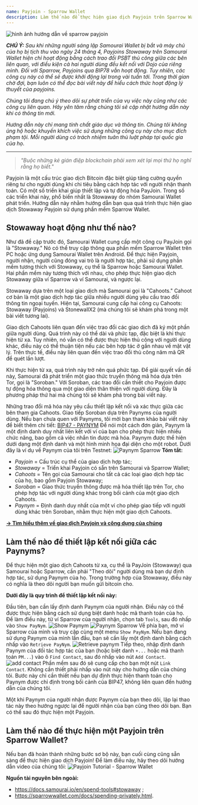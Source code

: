 ```yaml
---
name: Payjoin - Sparrow Wallet
description: Làm thế nào để thực hiện giao dịch Payjoin trên Sparrow Wallet?
---
```


![hình ảnh hướng dẫn về sparrow payjoin](assets/cover.webp)

_**CHÚ Ý:** Sau khi những người sáng lập Samourai Wallet bị bắt và máy chủ của họ bị tịch thu vào ngày 24 tháng 4, Payjoins Stowaway trên Samourai Wallet hiện chỉ hoạt động bằng cách trao đổi PSBT thủ công giữa các bên liên quan, với điều kiện cả hai người dùng đều kết nối với Dojo của riêng mình. Đối với Sparrow, Payjoins qua BIP78 vẫn hoạt động. Tuy nhiên, các công cụ này có thể sẽ được khởi động lại trong vài tuần tới. Trong thời gian chờ đợi, bạn luôn có thể đọc bài viết này để hiểu cách thức hoạt động lý thuyết của payjoins._

_Chúng tôi đang chú ý theo dõi sự phát triển của vụ việc này cũng như các công cụ liên quan. Hãy yên tâm rằng chúng tôi sẽ cập nhật hướng dẫn này khi có thông tin mới._

_Hướng dẫn này chỉ mang tính chất giáo dục và thông tin. Chúng tôi không ủng hộ hoặc khuyến khích việc sử dụng những công cụ này cho mục đích phạm tội. Mỗi người dùng có trách nhiệm tuân thủ luật pháp tại quốc gia của họ._

---

> *"Buộc những kẻ gián điệp blockchain phải xem xét lại mọi thứ họ nghĩ rằng họ biết."*

Payjoin là một cấu trúc giao dịch Bitcoin đặc biệt giúp tăng cường quyền riêng tư cho người dùng khi chi tiêu bằng cách hợp tác với người nhận thanh toán. Có một số triển khai giúp thiết lập và tự động hóa PayJoin. Trong số các triển khai này, phổ biến nhất là Stowaway do nhóm Samourai Wallet phát triển. Hướng dẫn này nhằm hướng dẫn bạn qua quá trình thực hiện giao dịch Stowaway Payjoin sử dụng phần mềm Sparrow Wallet.

## Stowaway hoạt động như thế nào?

Như đã đề cập trước đó, Samourai Wallet cung cấp một công cụ PayJoin gọi là "Stowaway." Nó có thể truy cập thông qua phần mềm Sparrow Wallet trên PC hoặc ứng dụng Samourai Wallet trên Android. Để thực hiện Payjoin, người nhận, người cũng đóng vai trò là người hợp tác, phải sử dụng phần mềm tương thích với Stowaway, cụ thể là Sparrow hoặc Samourai Wallet. Hai phần mềm này tương thích với nhau, cho phép thực hiện giao dịch Stowaway giữa ví Sparrow và ví Samourai, và ngược lại.

Stowaway dựa trên một loại giao dịch mà Samourai gọi là "Cahoots." Cahoot cơ bản là một giao dịch hợp tác giữa nhiều người dùng yêu cầu trao đổi thông tin ngoại tuyến. Hiện tại, Samourai cung cấp hai công cụ Cahoots: Stowaway (Payjoins) và StonewallX2 (mà chúng tôi sẽ khám phá trong một bài viết tương lai).

Giao dịch Cahoots liên quan đến việc trao đổi các giao dịch đã ký một phần giữa người dùng. Quá trình này có thể dài và phức tạp, đặc biệt là khi thực hiện từ xa. Tuy nhiên, nó vẫn có thể được thực hiện thủ công với người dùng khác, điều này có thể thuận tiện nếu các bên hợp tác ở gần nhau về mặt vật lý. Trên thực tế, điều này liên quan đến việc trao đổi thủ công năm mã QR để quét lần lượt.

Khi thực hiện từ xa, quá trình này trở nên quá phức tạp. Để giải quyết vấn đề này, Samourai đã phát triển một giao thức truyền thông mã hóa dựa trên Tor, gọi là "Soroban." Với Soroban, các trao đổi cần thiết cho Payjoin được tự động hóa thông qua một giao diện thân thiện với người dùng. Đây là phương pháp thứ hai mà chúng tôi sẽ khám phá trong bài viết này.

Những trao đổi mã hóa này yêu cầu thiết lập kết nối và xác thực giữa các bên tham gia Cahoots. Giao tiếp Soroban dựa trên Paynyms của người dùng. Nếu bạn chưa quen với Paynyms, tôi mời bạn tham khảo bài viết này để biết thêm chi tiết: [BIP47 - PAYNYM](https://planb.network/tutorials/privacy/on-chain/paynym-bip47-a492a70b-50eb-4f95-a766-bae2c5535093)
Để nói một cách đơn giản, Paynym là một định danh duy nhất liên kết với ví của bạn cho phép thực hiện nhiều chức năng, bao gồm cả việc nhắn tin được mã hóa. Paynym được thể hiện dưới dạng một định danh và một hình minh họa đại diện cho một robot. Dưới đây là ví dụ về Paynym của tôi trên Testnet: ![Paynym Sparrow](assets/en/1.webp)
**Tóm tắt:**
- *Payjoin* = Cấu trúc cụ thể của giao dịch hợp tác;
- *Stowaway* = Triển khai Payjoin có sẵn trên Samourai và Sparrow Wallet;
- *Cahoots* = Tên gọi của Samourai cho tất cả các loại giao dịch hợp tác của họ, bao gồm Payjoin Stowaway;
- *Soroban* = Giao thức truyền thông được mã hóa thiết lập trên Tor, cho phép hợp tác với người dùng khác trong bối cảnh của một giao dịch Cahoots.
- *Paynym* = Định danh duy nhất của một ví cho phép giao tiếp với người dùng khác trên Soroban, nhằm thực hiện một giao dịch Cahoots.

[**-> Tìm hiểu thêm về giao dịch Payjoin và công dụng của chúng**](https://planb.network/tutorials/privacy/on-chain/payjoin-848b6a23-deb2-4c5f-a27e-93e2f842140f)

## Làm thế nào để thiết lập kết nối giữa các Paynyms?

Để thực hiện một giao dịch Cahoots từ xa, cụ thể là PayJoin (Stowaway) qua Samourai hoặc Sparrow, cần phải "Theo dõi" người dùng mà bạn dự định hợp tác, sử dụng Paynym của họ. Trong trường hợp của Stowaway, điều này có nghĩa là theo dõi người bạn muốn gửi bitcoin cho.

**Dưới đây là quy trình để thiết lập kết nối này:**

Đầu tiên, bạn cần lấy định danh Paynym của người nhận. Điều này có thể được thực hiện bằng cách sử dụng biệt danh hoặc mã thanh toán của họ. Để làm điều này, từ ví Sparrow của người nhận, chọn tab `Tools`, sau đó nhấp vào `Show PayNym`.
![Show Paynym](assets/notext/2.webp)
![Paynym Sparrow](assets/en/1.webp)
Về phía bạn, mở ví Sparrow của mình và truy cập cùng một menu `Show PayNym`. Nếu bạn đang sử dụng Paynym của mình lần đầu, bạn sẽ cần lấy một định danh bằng cách nhấp vào `Retrieve PayNym`.
![Retrieve paynym](assets/notext/3.webp)
Tiếp theo, nhập định danh Paynym của đối tác hợp tác của bạn (hoặc biệt danh `+...` hoặc mã thanh toán `PM...`) vào ô `Find Contact`, sau đó nhấp vào nút `Add Contact`.
![add contact](assets/notext/4.webp)
Phần mềm sau đó sẽ cung cấp cho bạn một nút `Link Contact`. Không cần thiết phải nhấp vào nút này cho hướng dẫn của chúng tôi. Bước này chỉ cần thiết nếu bạn dự định thực hiện thanh toán cho Paynym được chỉ định trong bối cảnh của BIP47, không liên quan đến hướng dẫn của chúng tôi.

Một khi Paynym của người nhận được Paynym của bạn theo dõi, lặp lại thao tác này theo hướng ngược lại để người nhận của bạn cũng theo dõi bạn. Bạn có thể sau đó thực hiện một Payjoin.

## Làm thế nào để thực hiện một Payjoin trên Sparrow Wallet?
Nếu bạn đã hoàn thành những bước sơ bộ này, bạn cuối cùng cũng sẵn sàng để thực hiện giao dịch Payjoin! Để làm điều này, hãy theo dõi hướng dẫn video của chúng tôi:
![Payjoin Tutorial - Sparrow Wallet](https://youtu.be/ZQxKod3e0Mg)

**Nguồn tài nguyên bên ngoài:**
- https://docs.samourai.io/en/spend-tools#stowaway ;
- https://sparrowwallet.com/docs/spending-privately.html.